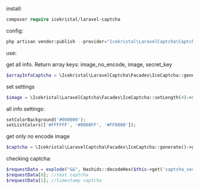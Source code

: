 install:
```php
composer require icekristal/laravel-captcha
```

config:
```php
php artisan vendor:publish --provider="Icekristal\LaravelCaptcha\CaptchaServiceProvider" --tag="config"
```

use:

get all info. Return array keys: image_no_encode, image, secret_key
```php
$arrayInfoCaptcha = \Icekristal\LaravelCaptcha\Facades\IceCaptcha::generateAndGetAllInfo();
```

set settings
```php
$image = \Icekristal\LaravelCaptcha\Facades\IceCaptcha::setLength(4)->setLevel(2)->generateAndGetAllInfo();
```

all info settings:
```php
setColorBackground('#000000');
setListColors(['#FFFFFF', '#0000FF', '#FF0000']);
```

get only no encode image
```php
$captcha = \Icekristal\LaravelCaptcha\Facades\IceCaptcha::generate()->getImageNoEncode();
```

checking captcha:
```php
$requestData = explode("&&", Hashids::decodeHex($this->get('captcha_secret')));
$requestData[0]; //text captcha
$requestData[1]; //timestamp captcha
```
